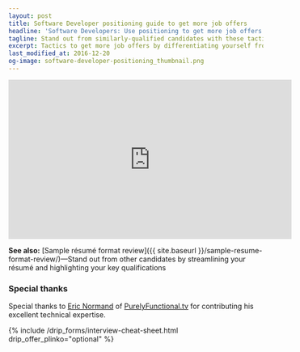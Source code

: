 ```yaml
---
layout: post
title: Software Developer positioning guide to get more job offers
headline: 'Software Developers: Use positioning to get more job offers'
tagline: Stand out from similarly-qualified candidates with these tactics
excerpt: Tactics to get more job offers by differentiating yourself from other candidates
last_modified_at: 2016-12-20
og-image: software-developer-positioning_thumbnail.png
---
```

<div class="video-container">
<iframe width="560" height="315" src="https://www.youtube.com/embed/b4pKH_mvlVo" frameborder="0" allowfullscreen></iframe>
</div>

**See also:** [Sample résumé format review]({{ site.baseurl }}/sample-resume-format-review/)—Stand out from other candidates by streamlining your résumé and highlighting your key qualifications

### Special thanks

Special thanks to [Eric Normand](https://twitter.com/ericnormand) of [PurelyFunctional.tv](https://purelyfunctional.tv) for contributing his excellent technical expertise.

{% include /drip_forms/interview-cheat-sheet.html drip_offer_plinko="optional" %}